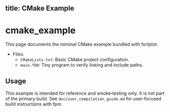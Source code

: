 title: CMake Example
---

cmake_example
=============

This page documents the minimal CMake example bundled with fortplot.

- Files:
  - `CMakeLists.txt`: Basic CMake project configuration.
  - `main.f90`: Tiny program to verify linking and include paths.

Usage
-----

This example is intended for reference and smoke‑testing only. It is not part of
the primary build. See `doc/user_compilation_guide.md` for user‑focused build
instructions with fpm.
